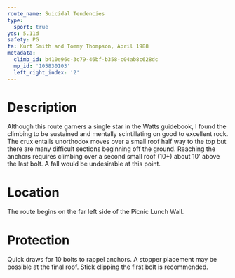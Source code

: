```yaml
---
route_name: Suicidal Tendencies
type:
  sport: true
yds: 5.11d
safety: PG
fa: Kurt Smith and Tommy Thompson, April 1988
metadata:
  climb_id: b410e96c-3c79-46bf-b358-c04ab8c628dc
  mp_id: '105830103'
  left_right_index: '2'
---
```

# Description
Although this route garners a single star in the Watts guidebook, I found the climbing to be sustained and mentally scintillating on good to excellent rock. The crux entails unorthodox moves over a small roof half way to the top but there are many difficult sections beginning off the ground. Reaching the anchors requires climbing over a second small roof (10+) about 10' above the last bolt. A fall would be undesirable at this point.

# Location
The route begins on the far left side of the Picnic Lunch Wall.

# Protection
Quick draws for 10 bolts to rappel anchors. A stopper placement may be possible at the final roof. Stick clipping the first bolt is recommended.
